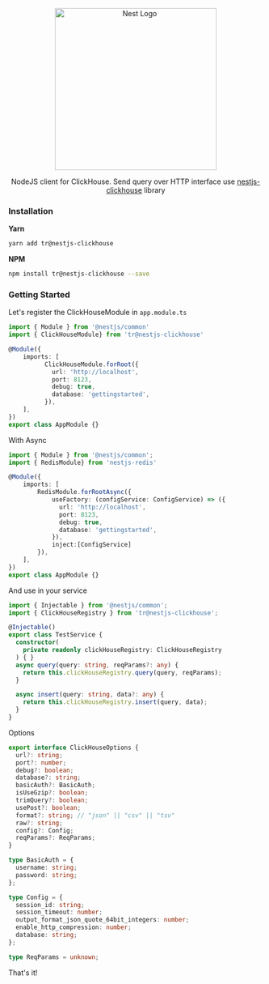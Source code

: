 <p align="center">
  <a href="http://nestjs.com/" target="blank">
    <img src="https://nestjs.com/img/logo_text.svg" width="320" alt="Nest Logo" />
  </a>
</p>

<p align="center">
  NodeJS client for ClickHouse. Send query over HTTP interface use <a href="https://github.com/Treasury-research/nestjs-clickhouse">nestjs-clickhouse</a> library
</p>

### Installation

**Yarn**
```bash
yarn add tr@nestjs-clickhouse
```

**NPM**
```bash
npm install tr@nestjs-clickhouse --save
```

### Getting Started
Let's register the ClickHouseModule in `app.module.ts`

```typescript
import { Module } from '@nestjs/common'
import { ClickHouseModule} from 'tr@nestjs-clickhouse'

@Module({
    imports: [
          ClickHouseModule.forRoot({
            url: 'http://localhost',
            port: 8123,
            debug: true,
            database: 'gettingstarted',
          }),
    ],
})
export class AppModule {}
```
With Async
```typescript
import { Module } from '@nestjs/common';
import { RedisModule} from 'nestjs-redis'

@Module({
    imports: [
        RedisModule.forRootAsync({
            useFactory: (configService: ConfigService) => ({
              url: 'http://localhost',
              port: 8123,
              debug: true,
              database: 'gettingstarted',
            }),
            inject:[ConfigService]
        }),
    ],
})
export class AppModule {}
```

And use in your service
```typescript
import { Injectable } from '@nestjs/common';
import { ClickHouseRegistry } from 'tr@nestjs-clickhouse';

@Injectable()
export class TestService {
  constructor(
    private readonly clickHouseRegistry: ClickHouseRegistry
  ) { }
  async query(query: string, reqParams?: any) {
    return this.clickHouseRegistry.query(query, reqParams);
  }

  async insert(query: string, data?: any) {
    return this.clickHouseRegistry.insert(query, data);
  }
}
```

Options
```typescript
export interface ClickHouseOptions {
  url?: string;
  port?: number;
  debug?: boolean;
  database?: string;
  basicAuth?: BasicAuth;
  isUseGzip?: boolean;
  trimQuery?: boolean;
  usePost?: boolean;
  format?: string; // "json" || "csv" || "tsv"
  raw?: string;
  config?: Config;
  reqParams?: ReqParams;
}

type BasicAuth = {
  username: string;
  password: string;
};

type Config = {
  session_id: string;
  session_timeout: number;
  output_format_json_quote_64bit_integers: number;
  enable_http_compression: number;
  database: string;
};

type ReqParams = unknown;
```
That's it!